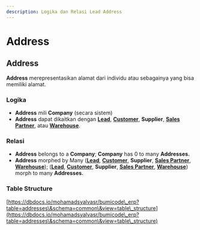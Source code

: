 ```yaml
---
description: Logika dan Relasi Lead Address
---
```


# Address

## Address

**Address** merepresentasikan alamat dari individu atau sebagainya yang bisa memiliki alamat.

### **Logika**

* **Address** mili **Company** (secara sistem)
* **Address** dapat dikaitkan dengan [**Lead**](lead.md), [**Customer**](customer.md), **Supplier**, [**Sales Partner**](../selling-concept/sales-partner.md), atau [**Warehouse**](../stock-concept/basic/warehouse.md).

### Relasi

* **Address** belongs to a **Company**; **Company** has 0 to many **Addresses.**
* **Address** morphed by Many ([**Lead**](lead.md), [**Customer**](customer.md), **Supplier**, [**Sales Partner**](../selling-concept/sales-partner.md), [**Warehouse**](../stock-concept/basic/warehouse.md)); ([**Lead**](lead.md), [**Customer**](customer.md), **Supplier**, [**Sales Partner**](../selling-concept/sales-partner.md), [**Warehouse**](../stock-concept/basic/warehouse.md)) morph to many **Addresses.**

### **Table Structure**

[https://dbdocs.io/mohamadsyalvasr/bumicode\_erp?table=addresses\&schema=common\&view=table\_structure](https://dbdocs.io/mohamadsyalvasr/bumicode\_erp?table=addresses\&schema=common\&view=table\_structure)
